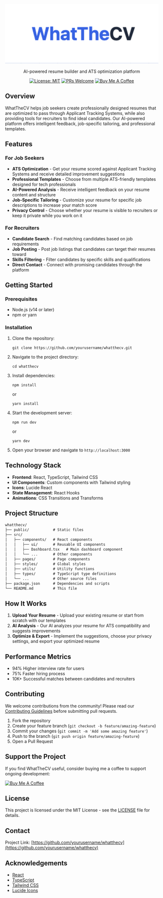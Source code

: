 <div align="center">
  <img src="public/assets/banner.png" alt="WhatTheCV" width="800"/>
  <p>AI-powered resume builder and ATS optimization platform</p>
  
  [![License: MIT](https://img.shields.io/badge/License-MIT-yellow.svg)](https://opensource.org/licenses/MIT)
  [![PRs Welcome](https://img.shields.io/badge/PRs-welcome-brightgreen.svg)](CONTRIBUTING.md)
  [![Buy Me A Coffee](https://img.shields.io/badge/Buy%20Me%20A%20Coffee-Support-yellow.svg)](https://buymeacoffee.com/gauravsinha)
</div>

## Overview

WhatTheCV helps job seekers create professionally designed resumes that are optimized to pass through Applicant Tracking Systems, while also providing tools for recruiters to find ideal candidates. Our AI-powered platform offers intelligent feedback, job-specific tailoring, and professional templates.

## Features

### For Job Seekers

- **ATS Optimization** - Get your resume scored against Applicant Tracking Systems and receive detailed improvement suggestions
- **Professional Templates** - Choose from multiple ATS-friendly templates designed for tech professionals
- **AI-Powered Analysis** - Receive intelligent feedback on your resume content and structure
- **Job-Specific Tailoring** - Customize your resume for specific job descriptions to increase your match score
- **Privacy Control** - Choose whether your resume is visible to recruiters or keep it private while you work on it

### For Recruiters

- **Candidate Search** - Find matching candidates based on job requirements
- **Job Posting** - Post job listings that candidates can target their resumes toward
- **Skills Filtering** - Filter candidates by specific skills and qualifications
- **Direct Contact** - Connect with promising candidates through the platform

## Getting Started

### Prerequisites

- Node.js (v14 or later)
- npm or yarn

### Installation

1. Clone the repository:
   ```
   git clone https://github.com/yourusername/whatthecv.git
   ```

2. Navigate to the project directory:
   ```
   cd whatthecv
   ```

3. Install dependencies:
   ```
   npm install
   ```
   or
   ```
   yarn install
   ```

4. Start the development server:
   ```
   npm run dev
   ```
   or
   ```
   yarn dev
   ```

5. Open your browser and navigate to `http://localhost:3000`

## Technology Stack

- **Frontend**: React, TypeScript, Tailwind CSS
- **UI Components**: Custom components with Tailwind styling
- **Icons**: Lucide React
- **State Management**: React Hooks
- **Animations**: CSS Transitions and Transforms

## Project Structure

```
whatthecv/
├── public/           # Static files
├── src/
│   ├── components/   # React components
│   │   ├── ui/       # Reusable UI components
│   │   ├── Dashboard.tsx   # Main dashboard component
│   │   └── ...       # Other components
│   ├── pages/        # Page components
│   ├── styles/       # Global styles
│   ├── utils/        # Utility functions
│   ├── types/        # TypeScript type definitions
│   └── ...           # Other source files
├── package.json      # Dependencies and scripts
└── README.md         # This file
```

## How It Works

1. **Upload Your Resume** - Upload your existing resume or start from scratch with our templates
2. **AI Analysis** - Our AI analyzes your resume for ATS compatibility and suggests improvements
3. **Optimize & Export** - Implement the suggestions, choose your privacy settings, and export your optimized resume

## Performance Metrics

- 94% Higher interview rate for users
- 75% Faster hiring process
- 10K+ Successful matches between candidates and recruiters

## Contributing

We welcome contributions from the community! Please read our [Contributing Guidelines](CONTRIBUTING.md) before submitting pull requests.

1. Fork the repository
2. Create your feature branch (`git checkout -b feature/amazing-feature`)
3. Commit your changes (`git commit -m 'Add some amazing feature'`)
4. Push to the branch (`git push origin feature/amazing-feature`)
5. Open a Pull Request

## Support the Project

If you find WhatTheCV useful, consider buying me a coffee to support ongoing development:

[![Buy Me A Coffee](https://www.buymeacoffee.com/assets/img/custom_images/orange_img.png)](https://buymeacoffee.com/gauravsinha)

## License

This project is licensed under the MIT License - see the [LICENSE](LICENSE) file for details.

## Contact

Project Link: [https://github.com/yourusername/whatthecv](https://github.com/yourusername/whatthecv)

## Acknowledgements

- [React](https://reactjs.org/)
- [TypeScript](https://www.typescriptlang.org/)
- [Tailwind CSS](https://tailwindcss.com/)
- [Lucide Icons](https://lucide.dev/) 